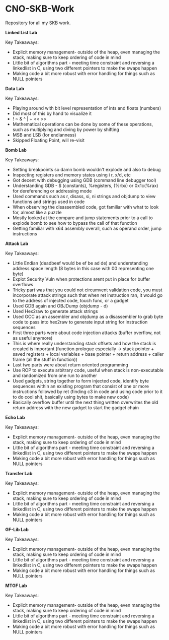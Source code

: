 # CNO-SKB-Work
Repository for all my SKB work.

**Linked List Lab**

Key Takeaways:
- Explicit memory management- outside of the heap, even managing the stack, making sure to keep ordering of code in mind
- Little bit of algorithms part - meeting time constraint and reversing a linkedlist in C, using two different pointers to make the swaps happen
- Making code a bit more robust with error handling for things such as NULL pointers

**Data Lab**

Key Takeaways:
- Playing around with bit level representation of ints and floats (numbers)
- Did most of this by hand to visualize it
- ! ~ & ^ | + << >> 
- Mathematical operations can be done by some of these operations, such as multiplying and diving by power by shifting
- MSB and LSB (for endianness)
- Skipped Floating Point, will re-visit

**Bomb Lab**

Key Takeaways:
- Setting breakpoints so damn bomb wouldn't explode and also to debug
- Inspecting registers and memory states using i r, x/d, etc
- Got decent with debugging using GDB (command line debugger tool)
- Understanding GDB - $ (constants), %registers, (%rbx) or 0x1c(%rax) for dereferencing or addressing mode
- Used commands such as r, disass, si, ni strings and objdump to view functions and strings used in code
- When observing the disassembled code, got familiar with what to look for, almost like a puzzle
- Mostly looked at the compare and jump statements prior to a call to explode bomb to see how to bypass the call of that function
- Getting familiar with x64 assembly overall, such as operand order, jump instructions

**Attack Lab**

Key Takeaways:
- Little Endian (deadbeef would be ef be ad de) and understanding address space length (8 bytes in this case with 00 representing one byte)
- Explot Security Vuln when protections arent put in place for buffer overflows
- Tricky part was that you could not circumvent validation code, you must incorporate attack strings such that when ret instruction ran, it would go to the address of injected code, touch func, or a gadget
- Used GDB again and OBJDump (objdump - d)
- Used Hex2raw to generate attack strings
- Used GCC as an assembler and objdump as a disassembler to grab byte code to pass into hex2raw to generate input string for instruction sequences
- First three parts were about code injection attacks (buffer overflow, not as useful anymore)
- This is where really understanding stack offsets and how the stack is created is important (function prologue especially -> stack pointer + saved registers + local variables + base pointer + return address + caller frame (all the stuff in function))
- Last two parts were about return oriented programming
- Use ROP to execute arbitrary code, useful when stack is non-executable and randomized from one run to another
- Used gadgets, string together to form injected code, identify byte sequences within an existing program that consist of one or more instructions followed by ret (finding c3 in code and using code prior to it to do cool shit, basically using bytes to make new code)
- Basically overflow buffer until the next thing written overwrites the old return address with the new gadget to start the gadget chain

**Echo Lab**

Key Takeaways:
- Explicit memory management- outside of the heap, even managing the stack, making sure to keep ordering of code in mind
- Little bit of algorithms part - meeting time constraint and reversing a linkedlist in C, using two different pointers to make the swaps happen
- Making code a bit more robust with error handling for things such as NULL pointers

**Transfer Lab**

Key Takeaways:
- Explicit memory management- outside of the heap, even managing the stack, making sure to keep ordering of code in mind
- Little bit of algorithms part - meeting time constraint and reversing a linkedlist in C, using two different pointers to make the swaps happen
- Making code a bit more robust with error handling for things such as NULL pointers

**GF-Lib Lab**

Key Takeaways:
- Explicit memory management- outside of the heap, even managing the stack, making sure to keep ordering of code in mind
- Little bit of algorithms part - meeting time constraint and reversing a linkedlist in C, using two different pointers to make the swaps happen
- Making code a bit more robust with error handling for things such as NULL pointers

**MTGF Lab**

Key Takeaways:
- Explicit memory management- outside of the heap, even managing the stack, making sure to keep ordering of code in mind
- Little bit of algorithms part - meeting time constraint and reversing a linkedlist in C, using two different pointers to make the swaps happen
- Making code a bit more robust with error handling for things such as NULL pointers
